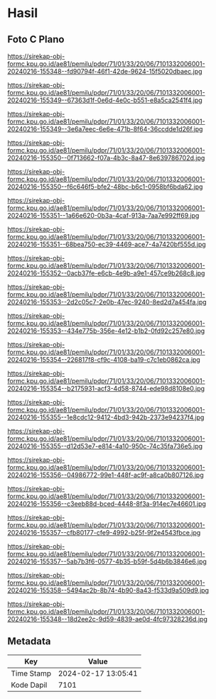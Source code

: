 # Hasil

## Foto C Plano

https://sirekap-obj-formc.kpu.go.id/ae81/pemilu/pdpr/71/01/33/20/06/7101332006001-20240216-155348--fd90794f-46f1-42de-9624-15f5020dbaec.jpg

https://sirekap-obj-formc.kpu.go.id/ae81/pemilu/pdpr/71/01/33/20/06/7101332006001-20240216-155349--67363d1f-0e6d-4e0c-b551-e8a5ca2541f4.jpg

https://sirekap-obj-formc.kpu.go.id/ae81/pemilu/pdpr/71/01/33/20/06/7101332006001-20240216-155349--3e6a7eec-6e6e-471b-8f64-36ccdde1d26f.jpg

https://sirekap-obj-formc.kpu.go.id/ae81/pemilu/pdpr/71/01/33/20/06/7101332006001-20240216-155350--0f713662-f07a-4b3c-8a47-8e639786702d.jpg

https://sirekap-obj-formc.kpu.go.id/ae81/pemilu/pdpr/71/01/33/20/06/7101332006001-20240216-155350--f6c646f5-bfe2-48bc-b6c1-0958bf6bda62.jpg

https://sirekap-obj-formc.kpu.go.id/ae81/pemilu/pdpr/71/01/33/20/06/7101332006001-20240216-155351--1a66e620-0b3a-4caf-913a-7aa7e992ff69.jpg

https://sirekap-obj-formc.kpu.go.id/ae81/pemilu/pdpr/71/01/33/20/06/7101332006001-20240216-155351--68bea750-ec39-4469-ace7-4a7420bf555d.jpg

https://sirekap-obj-formc.kpu.go.id/ae81/pemilu/pdpr/71/01/33/20/06/7101332006001-20240216-155352--0acb37fe-e6cb-4e9b-a9e1-457ce9b268c8.jpg

https://sirekap-obj-formc.kpu.go.id/ae81/pemilu/pdpr/71/01/33/20/06/7101332006001-20240216-155353--2d2c05c7-2e0b-47ec-9240-8ed2d7a454fa.jpg

https://sirekap-obj-formc.kpu.go.id/ae81/pemilu/pdpr/71/01/33/20/06/7101332006001-20240216-155353--434e775b-356e-4e12-b1b2-0fd92c257e80.jpg

https://sirekap-obj-formc.kpu.go.id/ae81/pemilu/pdpr/71/01/33/20/06/7101332006001-20240216-155354--226817f8-cf9c-4108-ba19-c7c1eb0862ca.jpg

https://sirekap-obj-formc.kpu.go.id/ae81/pemilu/pdpr/71/01/33/20/06/7101332006001-20240216-155354--b2175931-acf3-4d58-8744-ede98d8108e0.jpg

https://sirekap-obj-formc.kpu.go.id/ae81/pemilu/pdpr/71/01/33/20/06/7101332006001-20240216-155355--1e8cdc12-9412-4bd3-942b-2373e94237f4.jpg

https://sirekap-obj-formc.kpu.go.id/ae81/pemilu/pdpr/71/01/33/20/06/7101332006001-20240216-155355--d12d53e7-e814-4a10-950c-74c35fa736e5.jpg

https://sirekap-obj-formc.kpu.go.id/ae81/pemilu/pdpr/71/01/33/20/06/7101332006001-20240216-155356--04986772-99e1-448f-ac9f-a8ca0b807126.jpg

https://sirekap-obj-formc.kpu.go.id/ae81/pemilu/pdpr/71/01/33/20/06/7101332006001-20240216-155356--c3eeb88d-bced-4448-8f3a-914ec7e46601.jpg

https://sirekap-obj-formc.kpu.go.id/ae81/pemilu/pdpr/71/01/33/20/06/7101332006001-20240216-155357--cfb80177-cfe9-4992-b25f-9f2e4543fbce.jpg

https://sirekap-obj-formc.kpu.go.id/ae81/pemilu/pdpr/71/01/33/20/06/7101332006001-20240216-155357--5ab7b3f6-0577-4b35-b59f-5d4b6b3846e6.jpg

https://sirekap-obj-formc.kpu.go.id/ae81/pemilu/pdpr/71/01/33/20/06/7101332006001-20240216-155358--5494ac2b-8b74-4b90-8a43-f533d9a509d9.jpg

https://sirekap-obj-formc.kpu.go.id/ae81/pemilu/pdpr/71/01/33/20/06/7101332006001-20240216-155348--18d2ee2c-9d59-4839-ae0d-4fc97328236d.jpg


## Metadata

| Key        | Value               |
| ---------- | ------------------- |
| Time Stamp | 2024-02-17 13:05:41 |
| Kode Dapil | 7101                |



